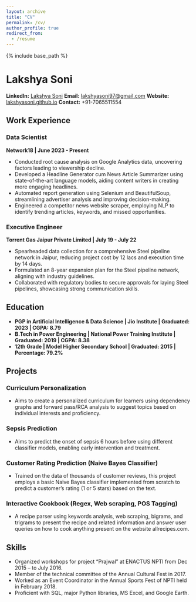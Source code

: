 ```yaml
---
layout: archive
title: "CV"
permalink: /cv/
author_profile: true
redirect_from:
  - /resume
---
```

{% include base_path %}

# Lakshya Soni

**LinkedIn:** [Lakshya Soni](https://www.linkedin.com/in/soni-lakshya/)
**Email:** lakshyasoni97@gmail.com
**Website:** [lakshyasoni.github.io](https://lakshyasoni97.github.io/lakshyasoni/)
**Contact:** +91-7065511554

## Work Experience

### Data Scientist

**Network18 | June 2023 - Present**

- Conducted root cause analysis on Google Analytics data, uncovering factors leading to viewership decline.
- Developed a Headline Generator cum News Article Summarizer using state-of-the-art language models, aiding content writers in creating more engaging headlines.
- Automated report generation using Selenium and BeautifulSoup, streamlining advertiser analysis and improving decision-making.
- Engineered a competitor news website scraper, employing NLP to identify trending articles, keywords, and missed opportunities.

### Executive Engineer

**Torrent Gas Jaipur Private Limited | July 19 - July 22**

- Spearheaded data collection for a comprehensive Steel pipeline network in Jaipur, reducing project cost by 12 lacs and execution time by 14 days.
- Formulated an 8-year expansion plan for the Steel pipeline network, aligning with industry guidelines.
- Collaborated with regulatory bodies to secure approvals for laying Steel pipelines, showcasing strong communication skills.

## Education

- **PGP in Artificial Intelligence & Data Science | Jio Institute | Graduated: 2023 | CGPA: 8.79**
- **B.Tech in Power Engineering | National Power Training Institute | Graduated: 2019 | CGPA: 8.38**
- **12th Grade | Model Higher Secondary School | Graduated: 2015 | Percentage: 79.2%**

## Projects

### Curriculum Personalization

- Aims to create a personalized curriculum for learners using dependency graphs and forward pass/RCA analysis to suggest topics based on individual interests and proficiency.

### Sepsis Prediction

- Aims to predict the onset of sepsis 6 hours before using different classifier models, enabling early intervention and treatment.

### Customer Rating Prediction (Naive Bayes Classifier)

- Trained on the data of thousands of customer reviews, this project employs a basic Naive Bayes classifier implemented from scratch to predict a customer’s rating (1 or 5 stars) based on the text.

### Interactive Cookbook (Regex, Web scraping, POS Tagging)

- A recipe parser using keywords analysis, web scraping, bigrams, and trigrams to present the recipe and related information and answer user queries on how to cook anything present on the website allrecipes.com.

## Skills

- Organized workshops for project “Prajwal” at ENACTUS NPTI from Dec 2015 – to July 2016.
- Member of the technical committee of the Annual Cultural Fest in 2017.
- Worked as an Event Coordinator in the Annual Sports Fest of NPTI held in February 2018.
- Proficient with SQL, major Python libraries, MS Excel, and Google Earth.
